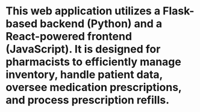 # This web application utilizes a Flask-based backend (Python) and a React-powered frontend (JavaScript). It is designed for pharmacists to efficiently manage inventory, handle patient data, oversee medication prescriptions, and process prescription refills.